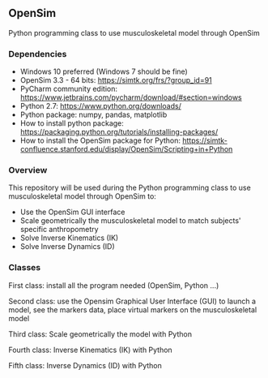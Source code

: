 ## OpenSim

Python programming class to use musculoskeletal model through OpenSim

### Dependencies

- Windows 10 preferred (Windows 7 should be fine)
- OpenSim 3.3 - 64 bits: https://simtk.org/frs/?group_id=91
- PyCharm community edition: https://www.jetbrains.com/pycharm/download/#section=windows
- Python 2.7: https://www.python.org/downloads/
- Python package: numpy, pandas, matplotlib
- How to install python package: https://packaging.python.org/tutorials/installing-packages/
- How to install the OpenSim package for Python: https://simtk-confluence.stanford.edu/display/OpenSim/Scripting+in+Python

### Overview

This repository will be used during the Python programming class to use musculoskeletal model through OpenSim to:

- Use the OpenSim GUI interface
- Scale geometrically the musculoskeletal model to match subjects' specific anthropometry 
- Solve Inverse Kinematics (IK) 
- Solve Inverse Dynamics (ID)

### Classes

First class: install all the program needed (OpenSim, Python ...)

Second class: use the Opensim Graphical User Interface (GUI) to launch a model, see the markers data, place virtual markers on the musculoskeletal model

Third class: Scale geometrically the model with Python

Fourth class: Inverse Kinematics (IK) with Python

Fifth class: Inverse Dynamics (ID) with Python
